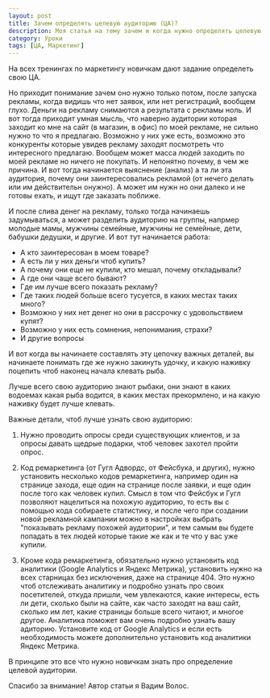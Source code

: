 ```yaml
---
layout: post
title: Зачем определять целевую аудиторию (ЦА)?
description: Моя статья на тему зачем и когда нужно определять целевую аудиторию.
category: Уроки
tags: [ЦА, Маркетинг]
---
```

На всех тренингах по маркетингу новичкам дают задание определеть свою ЦА.

Но приходит понимание зачем оно нужно только потом, после запуска рекламы, когда видишь что нет заявок, или нет регистраций, вообщем глухо. Деньги на рекламу снимаются а результата с рекламы ноль. И вот тогда приходит умная мысль, что наверно аудитории которая заходит ко мне на сайт (в магазин, в офис) по моей рекламе, не сильно нужно то что я предлагаю. Возможно у них уже есть, возможно это конкуренты которые увидев рекламу заходят посмотреть что интересного предлагаю. Вообщем может масса людей заходить по моей рекламе но ничего не покупать. И непонятно почему, в чем же причина. И вот тогда начинается выяснение (анализ) а та ли эта аудитория, почему они заинтересовались рекламой (от нечего делать или им действительн онужно). А может им нужн но они далеко и не готовы ехать, и ищут где заказать поближе.

И после слива денег на рекламу, только тогда начинаешь задумываться, а может разделить аудиторию на группы, напрмер молодые мамы, мужчины семейные, мужчины не семейные, дети, бабушки дедушки, и другие. И вот тут начинается работа:

<ul>
<li>А кто заинтересован в моем товаре?</li>
<li>А есть ли у них деньги чтоб купить?</li>
<li>А почему они еще не купили, кто мешал, почему откладывали?</li>
<li>А где они чаще всего бывают?</li>
<li>Где им лучше всего показать рекламу?</li>
<li>Где таких людей больше всего тусуется, в каких местах таких много?</li>
<li>Возможно у них нет денег но они в рассрочку с удовольствием купят?</li>
<li>Возможно у них есть сомнения, непонимания, страхи?</li>
<li>И другие вопросы</li>
</ul>

И вот когда вы начинаете составлять эту цепочку важных деталей, вы начинаете понимать где же нужно закинуть удочку, и какую наживку поцепить чтоб наконец начала клевать рыба.

Лучше всего свою аудиторию знают рыбаки, они знают в каких водоемах какая рыба водится, в каких местах прекормлено, и на какую наживку будет лучше клевать.

Важные детали, чтоб лучше узнать свою аудиторию:

1. Нужно проводить опросы среди существующих клиентов, и за опросы давать щедрые подарки, чтоб человек захотел пройти опрос.

2. Код ремаркетинга (от Гугл Адвордс, от Фейсбука, и других), нужно установить несколько кодов ремаркетинга, например один на странице захода, еще один на странице после заявки, и еще один после того как человек купил. Смысл в том что Фейсбук и Гугл позволяют нацелиться на похожую аудиторию, то есть вы с помощью кода собираете статистику, и после чего при создании новой рекламной кампании можно в настройках выбрать "показывать рекламу похожей аудитории", и тем самым вы будете попадать в тех людей которые такие же как и те что у  вас уже купили.

3. Кроме кода ремаркетинга, обязательно нужно установить код аналитики (Google Analytics и Яндекс Метрика), установить нужно на всех старницах без исключения, даже на странице 404. Это нужно чтоб отслеживать аналитику и подробно узнать про своих посетителей, откуда пришли, чем увлекаются, какие интересы, есть ли дети, сколько были на сайте, как часто заходят на ваш сайт, сколько им лет, какие страницы больше всего читают, и многое другое. Аналитика поможет вам очень подробно узнать вашу адиторию. Установите код от Google Analytics и если есть необходимость можете дополнительно установить код аналитики Яндекс Метрика.

В принципе это все что нужно новичкам знать про определение целевой аудитории.

Спасибо за внимание!
Автор статьи я Вадим Волос.
